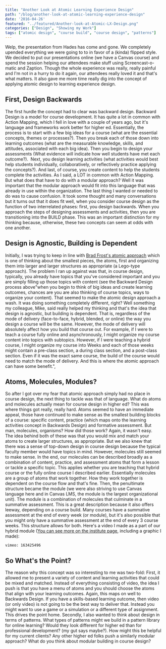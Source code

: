 ```yaml
---
title: "Another Look at Atomic Learning Experience Design"
path: "/blog/another-look-at-atomic-learning-experience-design"
date: '2016-04-26'
featured: "../featured/Another-look-at-Atomic-LX-Design.png"
categories: ["Design", "Showing my Work"]
tags: ["atomic design", "course build", "course design", "patterns"]
---
```


Welp, the presentation from Hades has come and gone. We completely upended everything we were going to to in favor of a (kinda) flipped style. We decided to put our presentations online (we have a Canvas course) and spend the session helping our attendees make stuff using Screencast-o-matic and Zaption. Though the whole experience was really, really painful and I'm not in a hurry to do it again, our attendees really loved it and that's what matters. It also gave me more time really dig into the concept of applying atomic design to learning experience design.

## First, Design Backwards

The first hurdle the concept had to clear was backward design. Backward Design is a model for course development. It has quite a lot in common with Action Mapping, which I fell in love with a couple of years ago, but it's language and frameworks work better for higher ed. Essentially, the process is to start with a few big ideas for a course (what are the essential concepts, themes or processes?). Then you break each of those down into learning outcomes (what are the measurable knowledge, skills, and attitudes, associated with each big idea). Then you begin to design your assessments (What evidence will indicate how well students have met each outcome?).  Next, you design learning activities (what activities would best help students individually, collaboratively, or reflectively practice applying the concepts?). And last, of course, you create content to help the students complete the activities. As I said, a LOT in common with Action Mapping. But what does that have to do with a modular approach? Well it was important that the modular approach would fit into this language that was already in use within the organization. The last thing I wanted or needed to do was to cause confusion. It took some thought and many conversations but it turns out that it does fit well, when you consider course design as the function of two interrelated phases: first, you design backwards. When you approach the steps of designing assessments and activities, then you are transitioning into the BUILD phase. This was an important distinction for my thinking because, otherwise, these two concepts can seem at odds with one another.

## Design is Agnostic, Building is Dependent

Initially, I was trying to keep in line with [Brad Frost's atomic approach](http://atomicdesign.bradfrost.com/table-of-contents/) which is one of thinking about the smallest pieces, the atoms, first and organizing them into larger and larger structures as appropriate (a Lego-type approach). The problem I ran up against was that, in course design, typically, you already have topics that you've considered important and you are simply filling up those topics with content (see the Backward Design process above"when you begin to think of big ideas and create learning outcomes, chances are you are also thinking of course topics, ways to organize your content). That seemed to make the atomic design approach a wash. It was doing something completely different, right? Well something my colleague, Mike, said really helped my thinking and that's the idea that design is agnostic, but building is dependent. That is, regardless of the mode of delivery (face-to-face, hybrid, blended, or online) the way you design a course will be the same. However, the mode of delivery will absolutely affect how you build that course out. For example, if I were to teach a course fully online and asynchronously, I might organize my course content into topics with subtopics. However, if I were teaching a hybrid course, I might organize my course into Weeks and each of those weeks might contain a pre-class section, a during class section, and a post-class section. Even if it was the exact same course, the build of the course would need to match the mode of delivery. And this is where the atomic approach can have some benefit.",

## Atoms, Molecules, Modules?

So after I got over my fear that atomic approach simply had no place in course design, the next thing to tackle was that of language. What do atoms and molecules actually mean for course design in higher ed? This was where things got really, really hard. Atoms seemed to have an immediate appeal, those have continued to make sense as the smallest building blocks of a course: specific content, practice (which maps onto the learning activities concept in Backwards Design) and formative assessment. But man, molecules, organisms? How did those work? Again, it wasn't easy. The idea behind both of these was that you would mix and match your atoms to create larger structures, as appropriate. But we also knew that there was a sense of top-down design in course design because the typical faculty member would have topics in mind. However, molecules still seemed to make sense. In the end, our molecules can be described broadly as a combination of content, practice, and assessment atoms that form a lesson or tackle a specific topic. This applies whether you are teaching that hybrid course or the fully online course I described earlier. Essentially molecules are a group of atoms that work together. How they work together is dependent on the course flow and that's fine. Then, the penultimate structure became the module (we were also striving to use Canvas language here and in Canvas LMS, the module is the largest organizational unit). The module is a combination of molecules that culminate in a summative assessment. This is a great description because it also offers leeway, depending on a course build. Many courses have a summative assessment at the end of every week (or module), but it's also possible that you might only have a summative assessment at the end of every 3 course weeks. This structure allows for both. Here's a video I made as a part of our hybrid module ([You can see more on the institute page](http://learningsciences.utexas.edu/initiatives/institute/build), including a graphic I made):

`vimeo: 163425496`

## So What's the Point?

The reason why this concept was so interesting to me was two-fold: First, it allowed me to present a variety of content and learning activities that could be mixed and matched. Instead of everything consisting of video, the idea I push is that you have a menu of atoms and you should choose the atoms that align with your learning outcomes. Again, this maps on well to Backwards Design. If you have a skills-based learning outcome, then video (or only video) is not going to be the best way to deliver that. Instead you might want to use a game or a simulation or a different type of assignment. This drives the point home. Secondly, I also wanted to think about design in terms of patterns. What types of patterns might we build in a pattern library for online learning? Would they look different for higher ed than for professional development? (my gut says maybe?). How might this be helpful for my current clients? Any other higher ed folks push a similarly modular approach? What do you think about modular building in course design?
